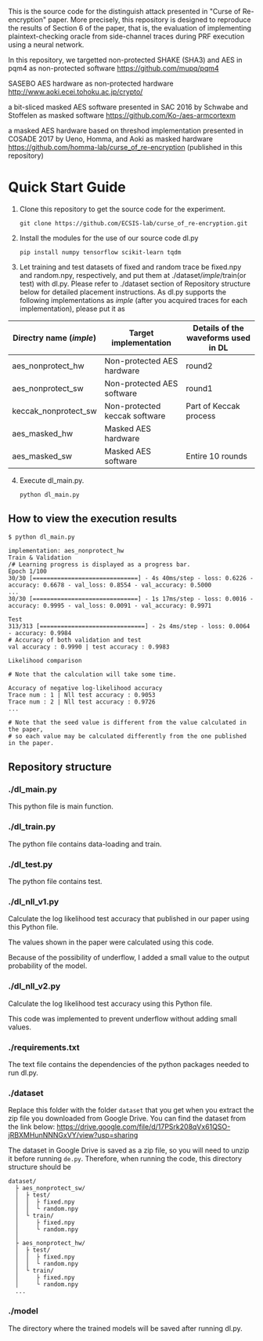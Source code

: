 This is the source code for the distinguish attack presented in "Curse of Re-encryption" paper.
More precisely, this repository is designed to reproduce the results of Section 6 of the paper, that is, the evaluation of implementing plaintext-checking oracle from side-channel traces during PRF execution using a neural network.

In this repository, we targetted
non-protected SHAKE (SHA3) and AES in pqm4 as non-protected software
https://github.com/mupq/pqm4

SASEBO AES hardware as non-protected hardware
http://www.aoki.ecei.tohoku.ac.jp/crypto/

a bit-sliced masked AES software presented in SAC 2016 by Schwabe and Stoffelen as masked software
https://github.com/Ko-/aes-armcortexm

a masked AES hardware based on threshod implementation presented in COSADE 2017 by Ueno, Homma, and Aoki as masked hardware
https://github.com/homma-lab/curse_of_re-encryption (published in this repository)

# Quick Start Guide

1. Clone this repository to get the source code for the experiment.

    ```git clone https://github.com/ECSIS-lab/curse_of_re-encryption.git```

2. Install the modules for the use of our source code dl.py

    ```pip install numpy tensorflow scikit-learn tqdm```

3. Let training and test datasets of fixed and random trace be fixed.npy and random.npy, respectively, and put them at ./dataset/_imple_/train(or test) with dl.py.
   Please refer to ./dataset section of Repository structure below for detailed placement instructions.
   As dl.py supports the following implementations as _imple_ (after you acquired traces for each implementation), please put it as
  
| Directry name (_imple_) | Target implementation | Details of the waveforms used in DL |
| -------------- | ---- | ----------- |
| aes_nonprotect_hw | Non-protected AES hardware | round2 |
| aes_nonprotect_sw | Non-protected AES software | round1 |
| keccak_nonprotect_sw | Non-protected keccak software | Part of Keccak process | 
| aes_masked_hw | Masked AES hardware |  | 
| aes_masked_sw | Masked AES software | Entire 10 rounds | 

4. Execute dl_main.py.

   ```python dl_main.py``` 
   
## How to view the execution results

```
$ python dl_main.py

implementation: aes_nonprotect_hw
Train & Validation
/# Learning progress is displayed as a progress bar.
Epoch 1/100
30/30 [==============================] - 4s 40ms/step - loss: 0.6226 - accuracy: 0.6678 - val_loss: 0.8554 - val_accuracy: 0.5000
...
30/30 [==============================] - 1s 17ms/step - loss: 0.0016 - accuracy: 0.9995 - val_loss: 0.0091 - val_accuracy: 0.9971

Test
313/313 [==============================] - 2s 4ms/step - loss: 0.0064 - accuracy: 0.9984
# Accuracy of both validation and test 
val accuracy : 0.9990 | test accuracy : 0.9983

Likelihood comparison

# Note that the calculation will take some time.

Accuracy of negative log-likelihood accuracy
Trace num : 1 | Nll test accuracy : 0.9053
Trace num : 2 | Nll test accuracy : 0.9726
...

# Note that the seed value is different from the value calculated in the paper, 
# so each value may be calculated differently from the one published in the paper.
```


## Repository structure 
### ./dl_main.py

This python file is main function.



### ./dl_train.py

The python file contains data-loading and train.



### ./dl_test.py

The python file contains test.



### ./dl_nll_v1.py

Calculate the log likelihood test accuracy that published in our paper using this Python file.

The values shown in the paper were calculated using this code.

Because of the possibility of underflow, I added a small value to the output probability of the model.



### ./dl_nll_v2.py

Calculate the log likelihood test accuracy using this Python file.

This code was implemented to prevent underflow without adding small values.



### ./requirements.txt

The text file contains the dependencies of the python packages needed to run dl.py.



### ./dataset

Replace this folder with the folder ```dataset``` that you get when you extract the zip file you downloaded from Google Drive.
You can find the dataset from the link below:
https://drive.google.com/file/d/17PSrk208qVx61QSO-jRBXMHunNNNGxVY/view?usp=sharing

The dataset in Google Drive is saved as a zip file, so you will need to unzip it before running ```de.py```.
Therefore, when running the code, this directory structure should be

```
dataset/
  ├ aes_nonprotect_sw/
  │  ├ test/
  │  │  ├ fixed.npy
  │  │  └ random.npy
  │  └ train/
  │     ├ fixed.npy
  │     └ random.npy
  │
  ├ aes_nonprotect_hw/
  │  ├ test/
  │  │  ├ fixed.npy
  │  │  └ random.npy
  │  └ train/
  │     ├ fixed.npy
  │     └ random.npy
  ...
```
  
  
  
### ./model

The directory where the trained models will be saved after running dl.py.
